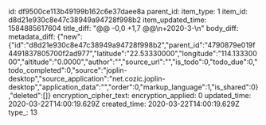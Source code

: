 id: df9500ce113b49199b162c6e37daee8a
parent_id: 
item_type: 1
item_id: d8d21e930c8e47c38949a94728f998b2
item_updated_time: 1584885617604
title_diff: "@@ -0,0 +1,7 @@\n+2020-3-\n"
body_diff: 
metadata_diff: {"new":{"id":"d8d21e930c8e47c38949a94728f998b2","parent_id":"4790879e019f4491837805700f2ad977","latitude":"22.53330000","longitude":"114.13330000","altitude":"0.0000","author":"","source_url":"","is_todo":0,"todo_due":0,"todo_completed":0,"source":"joplin-desktop","source_application":"net.cozic.joplin-desktop","application_data":"","order":0,"markup_language":1,"is_shared":0},"deleted":[]}
encryption_cipher_text: 
encryption_applied: 0
updated_time: 2020-03-22T14:00:19.629Z
created_time: 2020-03-22T14:00:19.629Z
type_: 13